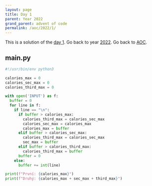 ```yaml
---
layout: page
title: Day 1
parent: Year 2022
grand_parent: advent of code
permalink: /aoc/2022/1/
---
```


This is a solution of the [day 1](https://adventofcode.com/2022/day/1). Go back to year [2022](/aoc/2022). Go back to [AOC](/aoc/).

## main.py

```py
#!/usr/bin/env python3

calories_max = 0
calories_sec_max = 0
calories_third_max = 0

with open('INPUT') as f:
  buffer = 0
  for line in f:
    if line == "\n":
      if buffer > calories_max:
        calories_third_max = calories_sec_max
        calories_sec_max = calories_max
        calories_max = buffer
      elif buffer > calories_sec_max:
        calories_third_max = calories_sec_max
        sec_max = buffer
      elif buffer > calories_third_max:
        calories_third_max = buffer
      buffer = 0      
    else:
      buffer += int(line)

print(f"První: {calories_max}")
print(f"Druhý: {calories_max + sec_max + third_max}")
```

